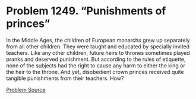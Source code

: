 # Problem 1249. “Punishments of princes”

In the Middle Ages, the children of European monarchs grew up separately from all other children. They were taught and educated by specially invited teachers. Like any other children, future heirs to thrones sometimes played pranks and deserved punishment. But according to the rules of etiquette, none of the subjects had the right to cause any harm to either the king or the heir to the throne. And yet, disobedient crown princes received quite tangible punishments from their teachers. How?

[Problem Source](https://www.trizland.ru/tasks/5701/)